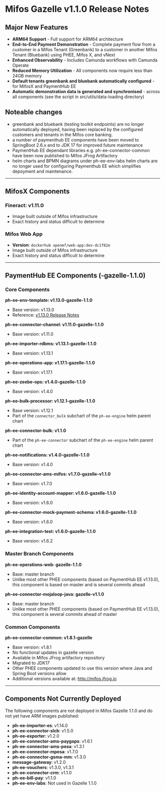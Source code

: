 # Mifos Gazelle v1.1.0 Release Notes

## Major New Features

- **ARM64 Support** - Full support for ARM64 architecture
- **End-to-End Payment Demonstration** - Complete payment flow from a customer in a Mifos Tenant (Greenbank)  to a customer in another Mifos Tenant (Bluebank)  using PHEE, Mifos X, and vNext
- **Enhanced Observability** - Includes Camunda workflows with Camunda Operate
- **Reduced Memory Utilization** - All components now require less than 24GB memory
- **Default tenants greenbank and bluebank automatically configured** - for MifosX and PaymentHub EE 
- **Automatic demonstration data is generated and synchronised** - across all components (see the script in src/utils/data-loading directory)


## Noteable changes
- greenbank and bluebank (testing toolkit endpoints) are no longer automatically deployed, having been replaced by the configured customers and tenants in the Mifos core banking.
- a number of paymenthub EE components have been moved to SpringBoot 2.6.x and to JDK 17 for improved future maintenance
- PaymentHub EE dependant libraries e.g. ph-ee-connector-common have been now published to Mifos JFrog Artifactory 
- helm charts and BPMN diagrams under ph-ee-env-labs helm charts are  no longer used for configuring Paymenthub EE which simplifies depoyment and maintenance. 
---

## MifosX Components

### Fineract: v1.11.0
- Image built outside of Mifos infrastructure
- Exact history and status difficult to determine

### Mifos Web App
- **Version**: `dockerhub openmf/web-app:dev-dc1f82e`
- Image built outside of Mifos infrastructure
- Exact history and status difficult to determine

---

## PaymentHub EE Components (-gazelle-1.1.0)

### Core Components

**ph-ee-env-template: v1.13.0-gazelle-1.1.0**
- Base version: v1.13.0
- Reference: [v1.13.0 Release Notes](https://mifos.gitbook.io/docs/payment-hub-ee/release-notes/v1.13.0)

**ph-ee-connector-channel: v1.11.0-gazelle-1.1.0**
- Base version: v1.11.0

**ph-ee-importer-rdbms: v1.13.1-gazelle-1.1.0**
- Base version: v1.13.1

**ph-ee-operations-app: v1.17.1-gazelle-1.1.0**
- Base version: v1.17.1

**ph-ee-zeebe-ops: v1.4.0-gazelle-1.1.0**
- Base version: v1.4.0

**ph-ee-bulk-processor: v1.12.1-gazelle-1.1.0**
- Base version: v1.12.1
- Part of the `connector_bulk` subchart of the `ph-ee-engine` helm parent chart

**ph-ee-connector-bulk: v1.1.0**
- Part of the `ph-ee-connector` subchart of the `ph-ee-engine` helm parent chart

**ph-ee-notifications: v1.4.0-gazelle-1.1.0**
- Base version: v1.4.0

**ph-ee-connector-ams-mifos: v1.7.0-gazelle-v1.1.0**
- Base version: v1.7.0

**ph-ee-identity-account-mapper: v1.6.0-gazelle-1.1.0**
- Base version: v1.6.0

**ph-ee-connector-mock-payment-schema: v1.6.0-gazelle-1.1.0**
- Base version: v1.6.0

**ph-ee-integration-test: v1.6.0-gazelle-1.1.0**
- Base version: v1.6.2

### Master Branch Components

**ph-ee-operations-web: gazelle-1.1.0**
- Base: master branch
- Unlike most other PHEE components (based on PaymentHub EE v1.13.0), this component is based on master and is several commits ahead

**ph-ee-connector-mojaloop-java: gazelle-v1.1.0**
- Base: master branch
- Unlike most other PHEE components (based on PaymentHub EE v1.13.0), this component is several commits ahead of master

### Common Components

**ph-ee-connector-common: v1.8.1-gazelle**
- Base version: v1.8.1
- No functional updates in gazelle version
- Available in Mifos JFrog artifactory repository
- Migrated to JDK17
- Other PHEE components updated to use this version where Java and Spring Boot versions allow
- Additional versions available at: http://mifos.jfrog.io

---

## Components Not Currently Deployed

The following components are not deployed in Mifos Gazelle 1.1.0 and do not yet have ARM images published:

- **ph-ee-importer-es**: v1.14.0
- **ph-ee-connector-slcb**: v1.5.0
- **ph-ee-exporter**: v1.2.0
- **ph-ee-connector-ams-paygops**: v1.6.1
- **ph-ee-connector-ams-pesa**: v1.3.1
- **ph-ee-connector-mpesa**: v1.7.0
- **ph-ee-connector-gsma-mm**: v1.3.0
- **message-gateway**: v1.2.0
- **ph-ee-vouchers**: v1.3.0, v1.3.1
- **ph-ee-connector-crm**: v1.1.0
- **ph-ee-bill-pay**: v1.1.0
- **ph-ee-env-labs**: Not used in Gazelle 1.1.0
